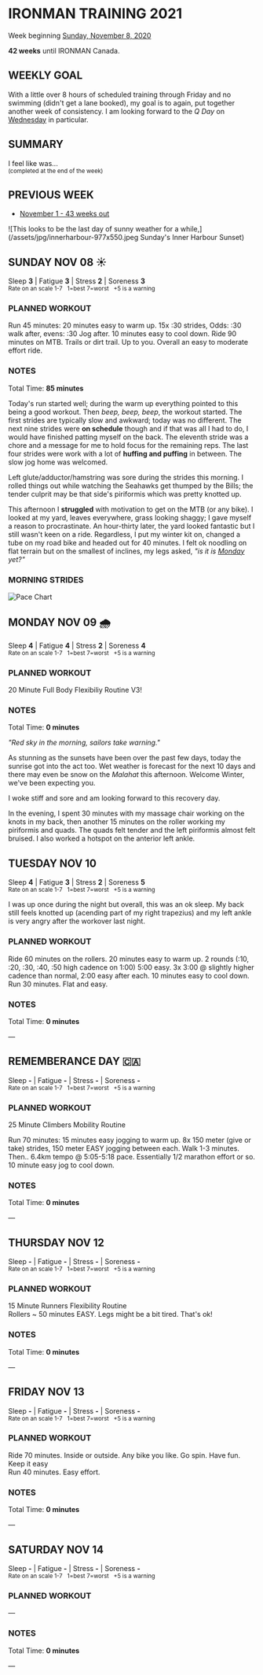 # IRONMAN TRAINING 2021
Week beginning [Sunday, November 8, 2020](javascript:flkty.select(3);)

**42 weeks** until IRONMAN Canada.

## WEEKLY GOAL
With a little over 8 hours of scheduled training through Friday and no swimming (didn't get a lane booked), my goal is to again, put together another week of consistency.  I am looking forward to the _Q Day_ on [Wednesday](javascript:flkty.select(6);) in particular.

## SUMMARY
I feel like was...  
<sup>(completed at the end of the week)</sup>
<!--OVERTRAINING|ON THE EDGE|STAYING CONSISTENT|LAGGING A BIT-->

## PREVIOUS WEEK
<ul class="iconlist">
 <li class="page">
  <a href="ironman2021-43weeksout">November 1 - 43 weeks out</a>
 </li>
</ul>

![This looks to be the last day of sunny weather for a while,](/assets/jpg/innerharbour-977x550.jpeg Sunday's Inner Harbour Sunset)

## SUNDAY NOV 08 ☀️
Sleep **3** | Fatigue **3** | Stress **2** | Soreness **3**  
<sup>Rate on an scale 1-7 &nbsp; 1=best 7=worst &nbsp; +5 is a warning</sup>

### PLANNED WORKOUT
Run 45 minutes: 20 minutes easy to warm up. 15x :30 strides, Odds: :30 walk after, evens: :30 Jog after. 10 minutes easy to cool down.
Ride 90 minutes on MTB. Trails or dirt trail. Up to you. Overall an easy to moderate effort ride. 

### NOTES
Total Time: **85 minutes**

Today's run started well; during the warm up everything pointed to this being a good workout.  Then _beep, beep, beep_, the workout started.  The first strides are typically slow and awkward; today was no different.  The next nine strides were **on schedule** though and if that was all I had to do, I would have finished patting myself on the back.  The eleventh stride was a chore and a message for me to hold focus for the remaining reps.  The last four strides were work with a lot of **huffing and puffing** in between.  The slow jog home was welcomed.
<!---->
Left glute/adductor/hamstring was sore during the strides this morning.  I rolled things out while watching the Seahawks get thumped by the Bills; the tender culprit may be that side's piriformis which was pretty knotted up.

This afternoon I **struggled** with motivation to get on the MTB (or any bike). I looked at my yard, leaves everywhere, grass looking shaggy; I gave myself a reason to procrastinate.  An hour-thirty later, the yard looked fantastic but I still wasn't keen on a ride.  Regardless, I put my winter kit on, changed a tube on my road bike and headed out for 40 minutes.  I felt ok noodling on flat terrain but on the smallest of inclines, my legs asked, _"is it is [Monday](javascript:flkty.select(5);) yet?"_

### MORNING STRIDES
![Pace Chart](/assets/jpg/strides-20201108.jpeg)

<!---->
## MONDAY NOV 09 🌧
Sleep **4** | Fatigue **4** | Stress **2** | Soreness **4**  
<sup>Rate on an scale 1-7 &nbsp; 1=best 7=worst &nbsp; +5 is a warning</sup>

### PLANNED WORKOUT
20 Minute Full Body Flexibiliy Routine V3!

### NOTES
Total Time: **0 minutes**

_"Red sky in the morning, sailors take warning."_

As stunning as the sunsets have been over the past few days, today the sunrise got into the act too.  Wet weather is forecast for the next 10 days and there may even be snow on the _Malahat_ this afternoon.  Welcome Winter, we've been expecting you.

I woke stiff and sore and am looking forward to this recovery day.

In the evening, I spent 30 minutes with my massage chair working on the knots in my back, then another 15 minutes on the roller working my piriformis and quads.  The quads felt tender and the left piriformis almost felt bruised.  I also worked a hotspot on the anterior left ankle.



<!---->
## TUESDAY NOV 10
Sleep **4** | Fatigue **3** | Stress **2** | Soreness **5**  
<sup>Rate on an scale 1-7 &nbsp; 1=best 7=worst &nbsp; +5 is a warning</sup>

I was up once during the night but overall, this was an ok sleep.  My back still feels knotted up (acending part of my right trapezius) and my left ankle is very angry after the workover last night. 

### PLANNED WORKOUT
Ride 60 minutes on the rollers. 20 minutes easy to warm up. 2 rounds (:10, :20, :30, :40, :50 high cadence on 1:00) 5:00 easy. 3x 3:00 @ slightly higher cadence than normal, 2:00 easy after each. 10 minutes easy to cool down.  
Run 30 minutes. Flat and easy.

### NOTES
Total Time: **0 minutes**

&mdash; 


<!---->
## REMEMBERANCE DAY 🇨🇦
Sleep **-** | Fatigue **-** | Stress **-** | Soreness **-**  
<sup>Rate on an scale 1-7 &nbsp; 1=best 7=worst &nbsp; +5 is a warning</sup>

### PLANNED WORKOUT
25 Minute Climbers Mobility Routine

Run 70 minutes: 15 minutes easy jogging to warm up. 8x 150 meter (give or take) strides, 150 meter EASY jogging between each. Walk 1-3 minutes. Then.. 6.4km tempo @ 5:05-5:18 pace. Essentially 1/2 marathon effort or so. 10 minute easy jog to cool down.

### NOTES
Total Time: **0 minutes**

&mdash; 


<!---->
## THURSDAY NOV 12
Sleep **-** | Fatigue **-** | Stress **-** | Soreness **-**  
<sup>Rate on an scale 1-7 &nbsp; 1=best 7=worst &nbsp; +5 is a warning</sup>

### PLANNED WORKOUT
15 Minute Runners Flexibility Routine  
Rollers ~ 50 minutes EASY. Legs might be a bit tired. That's ok! 

### NOTES
Total Time: **0 minutes**

&mdash; 


<!---->
## FRIDAY NOV 13
Sleep **-** | Fatigue **-** | Stress **-** | Soreness **-**  
<sup>Rate on an scale 1-7 &nbsp; 1=best 7=worst &nbsp; +5 is a warning</sup>

### PLANNED WORKOUT
Ride 70 minutes. Inside or outside. Any bike you like. Go spin. Have fun. Keep it easy  
Run 40 minutes. Easy effort.

### NOTES
Total Time: **0 minutes**

&mdash; 


<!---->
## SATURDAY NOV 14
Sleep **-** | Fatigue **-** | Stress **-** | Soreness **-**  
<sup>Rate on an scale 1-7 &nbsp; 1=best 7=worst &nbsp; +5 is a warning</sup>

### PLANNED WORKOUT
&mdash; 

### NOTES
Total Time: **0 minutes**

&mdash; 


<!---->